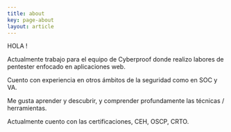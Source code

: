 ```yaml
---
title: about
key: page-about
layout: article
---
```


HOLA !

Actualmente trabajo para el equipo de Cyberproof donde realizo labores de pentester enfocado en aplicaciones web.

Cuento con experiencia en otros ámbitos de la seguridad como en SOC y VA.

Me gusta aprender y descubrir, y comprender profundamente las técnicas / herramientas.




Actualmente cuento con las certificaciones, CEH, OSCP, CRTO.




